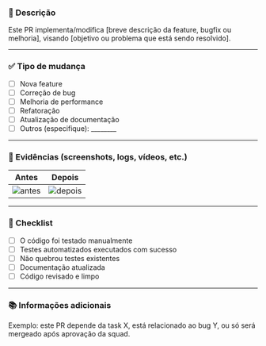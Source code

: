### 📌 Descrição

<!-- Explique de forma clara e objetiva o que está sendo resolvido ou implementado -->
Este PR implementa/modifica [breve descrição da feature, bugfix ou melhoria], visando [objetivo ou problema que está sendo resolvido].

---

### ✅ Tipo de mudança

<!-- Marque com um "x" os tipos que se aplicam -->
- [ ] Nova feature
- [ ] Correção de bug
- [ ] Melhoria de performance
- [ ] Refatoração
- [ ] Atualização de documentação
- [ ] Outros (especifique): ________

---


### 📎 Evidências (screenshots, logs, vídeos, etc.)

<!-- Se aplicável, anexe imagens ou vídeos da funcionalidade funcionando -->
| Antes | Depois |
|-------|--------|
| ![antes](URL_ANTES) | ![depois](URL_DEPOIS) |

---

### 🔁 Checklist

<!-- Marque com "x" os itens que foram considerados antes de aprovar o PR -->
- [ ] O código foi testado manualmente
- [ ] Testes automatizados executados com sucesso
- [ ] Não quebrou testes existentes
- [ ] Documentação atualizada
- [ ] Código revisado e limpo

---

### 📚 Informações adicionais

<!-- Qualquer informação extra que ajude quem for revisar o PR -->
Exemplo: este PR depende da task X, está relacionado ao bug Y, ou só será mergeado após aprovação da squad.
